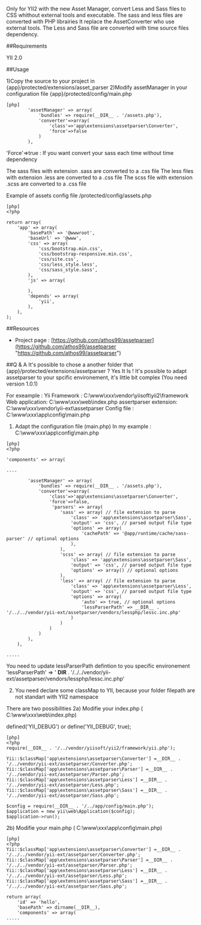 Only for YII2 with the new Asset Manager, convert Less and Sass files to CSS whithout external tools and executable. The sass and less files are converted with PHP librairies
It replace the AssetConverter who use external tools.
The Less and Sass file are converted with time source files dependency.

##Requirements

YII 2.0

##Usage

1)Copy the source to your project in {app}/protected/extensions/asset_parser
2)Modify assetManager in your configuration file {app}/protected/config/main.php


~~~
[php]
        'assetManager' => array(
            'bundles' => require(__DIR__ . '/assets.php'),
            'converter'=>array(
                'class'=>'app\extensions\assetparser\Converter',
                'force'=>false
            )
        ),
~~~

'Force'=>true : If you want convert your sass each time without time dependency

The sass files with extension .sass are converted to a .css file
The less files with extension .less are converted to a .css file
The scss file with extension .scss are converted to a .css file


Example of assets config file /protected/config/assets.php


~~~
[php]
<?php

return array(
	'app' => array(
		'basePath' => '@wwwroot',
		'baseUrl' => '@www',
		'css' => array(
			'css/bootstrap.min.css',
			'css/bootstrap-responsive.min.css',
			'css/site.css',
            'css/less_style.less',
            'css/sass_style.sass',
		),
		'js' => array(

		),
		'depends' => array(
			'yii',
		),
	),
);

~~~



##Resources


 * Project page : [https://github.com/athos99/assetparser](https://github.com/athos99/assetparser "https://github.com/athos99/assetparser")


##Q & A
It's possible to chose a another folder that {app}/protected/extensions/assetparser ?
Yes It Is !
It's possible to adapt assetparser to your spcific environement, it's little bit complex (You need version 1.0.1)

For exeample :
Yii Framework : C:\www\xxx\vendor\yiisoft\yii2\framework
Web application: C:\www\xxx\web\index.php
assertparser extension: C:\www\xxx\vendor\yii-ext\assetparser
Config file : C:\www\xxx\app\config\main.php

1) Adapt the configuration file (main.php)
In my example : C:\www\xxx\app\config\main.php

~~~
[php]
<?php

'components' => array(

....

		'assetManager' => array(
            'bundles' => require(__DIR__ . '/assets.php'),
            'converter'=>array(
                'class'=>'app\extensions\assetparser\Converter',
                'force'=>false,
                 'parsers' => array(
                    'sass' => array( // file extension to parse
                        'class' => 'app\extensions\assetparser\Sass',
                        'output' => 'css', // parsed output file type
                        'options' => array(
                            'cachePath' => '@app/runtime/cache/sass-parser' // optional options
                        ),
                    ),
                    'scss' => array( // file extension to parse
                        'class' => 'app\extensions\assetparser\Sass',
                        'output' => 'css', // parsed output file type
                        'options' => array() // optional options
                    ),
                    'less' => array( // file extension to parse
                        'class' => 'app\extensions\assetparser\Less',
                        'output' => 'css', // parsed output file type
                        'options' => array(
                            'auto' => true, // optional options
                            'lessParserPath' => __DIR__ . '/../../vendor/yii-ext/assetparser/vendors/lessphp/lessc.inc.php'
                        )
                    )
                )
            )
        ),
	),

.....

~~~
You need to update lessParserPath defintion to you specific environement
'lessParserPath' => ' __DIR__ . '/../../vendor/yii-ext/assetparser/vendors/lessphp/lessc.inc.php'


2) You need declare some classMap to YII, because your folder filepath are not standart with YII2 namespace

There are two possibilities
2a) Modifie your index.php  ( C:\www\xxx\web\index.php)


defined('YII_DEBUG') or define('YII_DEBUG', true);
~~~
[php]
<?php
require(__DIR__ . '/../vendor/yiisoft/yii2/framework/yii.php');

Yii::$classMap['app\extensions\assetparser\Converter'] =__DIR__ . '/../vendor/yii-ext/assetparser/Converter.php';
Yii::$classMap['app\extensions\assetparser\Parser'] =__DIR__ . '/../vendor/yii-ext/assetparser/Parser.php';
Yii::$classMap['app\extensions\assetparser\Less'] =__DIR__ . '/../vendor/yii-ext/assetparser/Less.php';
Yii::$classMap['app\extensions\assetparser\Sass'] =__DIR__ . '/../vendor/yii-ext/assetparser/Sass.php';

$config = require(__DIR__ . '/../app/config/main.php');
$application = new yii\web\Application($config);
$application->run();

~~~

2b) Modifie your main.php (  C:\www\xxx\app\config\main.php)
~~~
[php]
<?php
Yii::$classMap['app\extensions\assetparser\Converter'] =__DIR__ . '/../../vendor/yii-ext/assetparser/Converter.php';
Yii::$classMap['app\extensions\assetparser\Parser'] =__DIR__ . '/../../vendor/yii-ext/assetparser/Parser.php';
Yii::$classMap['app\extensions\assetparser\Less'] =__DIR__ . '/../../vendor/yii-ext/assetparser/Less.php';
Yii::$classMap['app\extensions\assetparser\Sass'] =__DIR__ . '/../../vendor/yii-ext/assetparser/Sass.php';

return array(
    'id' => 'hello',
    'basePath' => dirname(__DIR__),
    'components' => array(
.....

~~~


